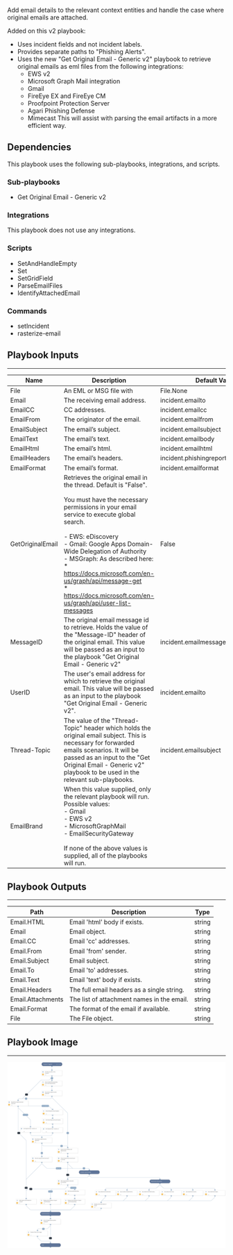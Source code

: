 Add email details to the relevant context entities and handle the case where original emails are attached.

Added on this v2 playbook:
- Uses incident fields and not incident labels.
- Provides separate paths to "Phishing Alerts".
- Uses the new "Get Original Email - Generic v2" playbook to retrieve original emails as eml files from the following integrations:
    * EWS v2
    * Microsoft Graph Mail integration
    * Gmail
    * FireEye EX and FireEye CM
    * Proofpoint Protection Server
    * Agari Phishing Defense
    * Mimecast
This will assist with parsing the email artifacts in a more efficient way.


## Dependencies
This playbook uses the following sub-playbooks, integrations, and scripts.

### Sub-playbooks
* Get Original Email - Generic v2

### Integrations
This playbook does not use any integrations.

### Scripts
* SetAndHandleEmpty
* Set
* SetGridField
* ParseEmailFiles
* IdentifyAttachedEmail

### Commands
* setIncident
* rasterize-email

## Playbook Inputs
---

| **Name** | **Description** | **Default Value** | **Required** |
| --- | --- | --- | --- |
| File | An EML or MSG file with | File.None | Optional |
| Email | The receiving email address. | incident.emailto | Optional |
| EmailCC | CC addresses. | incident.emailcc | Optional |
| EmailFrom | The originator of the email. | incident.emailfrom | Optional |
| EmailSubject | The email’s subject. | incident.emailsubject | Optional |
| EmailText | The email’s text. | incident.emailbody | Optional |
| EmailHtml | The email’s html. | incident.emailhtml | Optional |
| EmailHeaders | The email’s headers. | incident.phishingreporteremailheaders | Optional |
| EmailFormat | The email’s format. | incident.emailformat | Optional |
| GetOriginalEmail | Retrieves the original email in the thread. Default is "False".<br/><br/>You must have the necessary permissions in your email service to execute global search.<br/><br/>- EWS: eDiscovery<br/>- Gmail: Google Apps Domain-Wide Delegation of Authority<br/>- MSGraph: As described here:<br/>  \* https://docs.microsoft.com/en-us/graph/api/message-get<br/>  \* https://docs.microsoft.com/en-us/graph/api/user-list-messages | False | Optional |
| MessageID | The original email message id to retrieve. Holds the value of the "Message-ID" header of the original email. This value will be passed as an input to the playbook "Get Original Email - Generic v2" | incident.emailmessageid | Optional |
| UserID | The user's email address for which to retrieve the original email. This value will be passed as an input to the playbook "Get Original Email - Generic v2". | incident.emailto | Optional |
| Thread-Topic | The value of the "Thread-Topic" header which holds the original email subject. This is necessary for forwarded emails scenarios. It will be passed as an input to the "Get Original Email - Generic v2" playbook to be used in the relevant sub-playbooks. | incident.emailsubject | Optional |
| EmailBrand | When this value supplied, only the relevant playbook will run.<br/>Possible values:<br/>- Gmail<br/>- EWS v2<br/>- MicrosoftGraphMail<br/>- EmailSecurityGateway<br/><br/>If none of the above values is supplied, all of the playbooks will run. |  | Optional |

## Playbook Outputs
---

| **Path** | **Description** | **Type** |
| --- | --- | --- |
| Email.HTML | Email 'html' body if exists. | string |
| Email | Email object. | string |
| Email.CC | Email 'cc' addresses. | string |
| Email.From | Email 'from' sender. | string |
| Email.Subject | Email subject. | string |
| Email.To | Email 'to' addresses. | string |
| Email.Text | Email 'text' body if exists. | string |
| Email.Headers | The full email headers as a single string. | string |
| Email.Attachments | The list of attachment names in the email. | string |
| Email.Format | The format of the email if available. | string |
| File | The File object. | string |

## Playbook Image
---
![Process Email - Generic v2](https://raw.githubusercontent.com/demisto/content/5153dd815b5288877b560e3fdcc3d9ab28cda57e/Packs/Phishing/doc_files/Process_Email_-_Generic_v2.png)